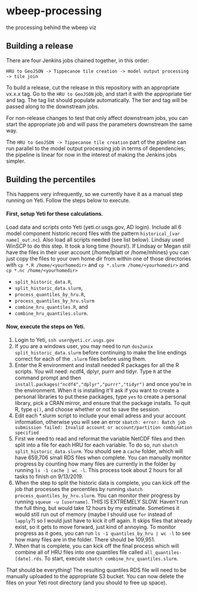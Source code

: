 # wbeep-processing
the processing behind the wbeep viz

## Building a release

There are four Jenkins jobs chained together, in this order:

`HRU to GeoJSON -> Tippecanoe tile creation -> model output processing -> tile join`

To build a release, cut the release in this repository with an appropriate vx.x.x tag.  Go to the `HRU to GeoJSON` job, and start it with the appropriate tier and tag.  The tag list should populate automatically.  The tier and tag will be passed along to the downstream jobs.  

For non-release changes to test that only affect downstream jobs, you can start the appropriate job and will pass the parameters downstream the same way.  

The `HRU to GeoJSON -> Tippecanoe tile creation` part of the pipeline can run parallel to the model output processing job in terms of dependencies; the pipeline is linear for now in the interest of making the Jenkins jobs simpler.  

## Building the percentiles

This happens very infrequently, so we currently have it as a manual step running on Yeti. Follow the steps below to execute.

#### First, setup Yeti for these calculations.

Load data and scripts onto Yeti (yeti.cr.usgs.gov, AD login). Include all 6 model component historic record files with the pattern `historical_[var name]_out.nc`). Also load all scripts needed (see list below). Lindsay used WinSCP to do this step. It took a long time (hours!). If Lindsay or Megan still have the files in their user account (/home/lplatt or /home/mhines) you can just copy the files to your own home dir from within one of those directories with `cp *.R /home/<yourhomedir>` and `cp *.slurm /home/<yourhomedir>` and `cp *.nc /home/<yourhomedir>`

* `split_historic_data.R`, 
* `split_historic_data.slurm`, 
* `process_quantiles_by_hru.R`, 
* `process_quantiles_by_hru.slurm`
* `combine_hru_quantiles.R`, and
* `combine_hru_quantiles.slurm`.

#### Now, execute the steps on Yeti.

1. Login to Yeti, `ssh user@yeti.cr.usgs.gov`
1. If you are a windows user, you may need to run `dos2unix split_historic_data.slurm` before continuing to make the line endings correct for each of the `.slurm` files before using them.
1. Enter the R environment and install needed R packages for all the R scripts. You will need: ncdf4, dplyr, purrr and tidyr. Type `R` at the command prompt and then `install.packages("ncdf4","dplyr","purrr","tidyr")` and <enter> once you're in the environment. When it is installing it'll ask if you want to create a personal libraries to put these packages, type `yes` to create a personal library, pick a CRAN mirror, and ensure that the package installs. To quit R, type `q()`, and choose whether or not to save the session.
1. Edit each *.slurm script to include your email adress and your account information, otherwise you will see an error `sbatch: error: Batch job submission failed: Invalid account or account/partition combination specified`
1. First we need to read and reformat the variable NetCDF files and then split into a file for each HRU for each variable. To do so, run `sbatch split_historic_data.slurm`. You should see a `cache` folder, which will have 659,706 small RDS files when complete. You can manually monitor progress by counting how many files are currently in the folder by running `ls -1 cache | wc -l`. This process took about 2 hours for all tasks to finish on 9/13/2019.
1. When the step to split the historic data is complete, you can kick off the job that processes the percentiles by running `sbatch process_quantiles_by_hru.slurm`. You can monitor their progress by running `squeue -u [username]`. THIS IS EXTREMELY SLOW. Haven't run the full thing, but would take 12 hours by my estimate. Sometimes it would still run out of memory (maybe I should use `for` instead of `lapply`?) so I would just have to kick it off again. It skips files that already exist, so it gets to move forward, just kind of annoying. To monitor progress as it goes, you can run `ls -1 quantiles_by_hru | wc -l` to see how many files are in the folder. There should be 109,951.
1. When that is complete, you can kick off the final process which will combine all of HRU files into one quantiles file called `all_quantiles-[date].rds`. To start, execute `sbatch combine_hru_quantiles.slurm`.

That should be everything! The resulting quantiles RDS file will need to be manually uploaded to the appropriate S3 bucket. You can now delete the files on your Yeti root directory (and you should to free up space).
